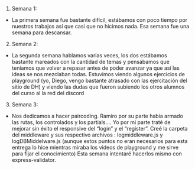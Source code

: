 1. Semana 1:

-   La primera semana fue bastante difícil, estábamos con poco tiempo por nuestros trabajos así que casi que no hicimos nada. Esa semana fue una semana para descansar.

2. Semana 2:

-   La segunda semana hablamos varias veces, los dos estábamos bastante mareados con la cantidad de temas y pensábamos que teníamos que volver a repasar antes de poder avanzar ya que así las ideas se nos mezclaban todas. Estuvimos viendo algunos ejercicios de playground (yo, Diego, vengo bastante atrasado con las ejercitación del sitio de DH) y viendo las dudas que fueron subiendo los otros alumnos del curso al la red del discord

3. Semana 3:

-   Nos dedicamos a hacer paircoding. Ramiro por su parte había armado las rutas, los controlados y los partials.... Yo por mi parte traté de mejorar sin éxito el responsive del “login” y el “register”. Creé la carpeta del middleware y sus respectivo archivos : logmiddleware.js y logDBMiddelware.js (aunque estos puntos no eran necesarios para esta entrega lo hice mientras miraba los videos de playground y me sirve para fijar el conocimiento) Esta semana intentaré hacerlos mismo con express-validator.
